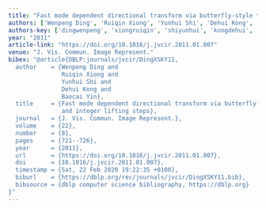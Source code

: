 ```yaml
---
title: "Fast mode dependent directional transform via butterfly-style transform and integer lifting steps"
authors: ['Wenpeng Ding', 'Ruiqin Xiong', 'Yunhui Shi', 'Dehui Kong', 'Baocai Yin']
authors-key: ['dingwenpeng', 'xiongruiqin', 'shiyunhui', 'kongdehui', 'yinbaocai']
year: "2011"
article-link: "https://doi.org/10.1016/j.jvcir.2011.01.007"
venue: "J. Vis. Commun. Image Represent."
bibex: "@article{DBLP:journals/jvcir/DingXSKY11,
  author    = {Wenpeng Ding and
               Ruiqin Xiong and
               Yunhui Shi and
               Dehui Kong and
               Baocai Yin},
  title     = {Fast mode dependent directional transform via butterfly-style transform
               and integer lifting steps},
  journal   = {J. Vis. Commun. Image Represent.},
  volume    = {22},
  number    = {8},
  pages     = {721--726},
  year      = {2011},
  url       = {https://doi.org/10.1016/j.jvcir.2011.01.007},
  doi       = {10.1016/j.jvcir.2011.01.007},
  timestamp = {Sat, 22 Feb 2020 19:22:35 +0100},
  biburl    = {https://dblp.org/rec/journals/jvcir/DingXSKY11.bib},
  bibsource = {dblp computer science bibliography, https://dblp.org}
}"
---
```

